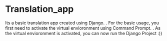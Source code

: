 # Translation_app

Its a basic translation app created using Django.
.
For the basic usage, you first need to activate the virtual envioronment using Command Prompt.
.
As the virtual envioronment is activated, you can now run the Django Project :))
